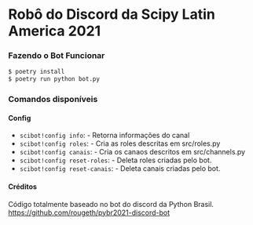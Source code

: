 # Robô do Discord da Scipy Latin America 2021

### Fazendo o Bot Funcionar

```bash
$ poetry install
$ poetry run python bot.py
```

### Comandos disponíveis

#### Config

- `scibot!config info`: - Retorna informações do canal
- `scibot!config roles`: - Cria as roles descritas em src/roles.py
- `scibot!config canais`: - Cria os canaos descritos em src/channels.py
- `scibot!config reset-roles`: - Deleta roles criadas pelo bot.
- `scibot!config reset-canais`: - Deleta canais criadas pelo bot.

#### Créditos

Código totalmente baseado no bot do discord da Python Brasil.
https://github.com/rougeth/pybr2021-discord-bot
